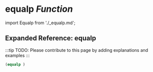 # **equalp** *Function*

import Equalp from './_equalp.md';

<Equalp />

## Expanded Reference: equalp

:::tip
TODO: Please contribute to this page by adding explanations and examples
:::

```lisp
(equalp )
```
